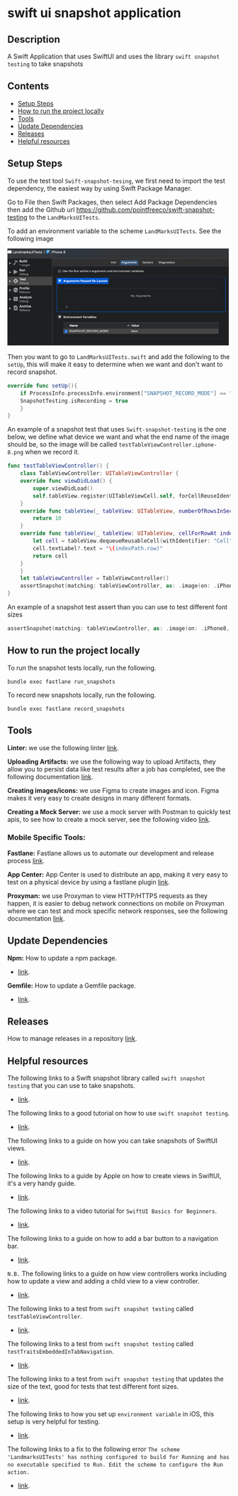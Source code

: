 # swift ui snapshot application

## Description

A Swift Application that uses SwiftUI and uses the library `swift snapshot testing` to take snapshots

## Contents

- [Setup Steps](#setup-steps)
- [How to run the project locally](#how-to-run-the-project-locally)
- [Tools](#tools)
- [Update Dependencies](#update-dependencies)
- [Releases](#releases)
- [Helpful resources](#helpful-resources)

## Setup Steps

To use the test tool `Swift-snapshot-tesing`, we first need to import the test dependency, the easiest way by using Swift Package Manager.

Go to File then Swift Packages, then select Add Package Dependencies then add the Github url https://github.com/pointfreeco/swift-snapshot-testing to the `LandMarksUITests`.

To add an environment variable to the scheme `LandMarksUITests`. See the following image

<p><img src="images/environmentArguments.png" width=500"/></p>

Then you want to go to `LandMarksUITests.swift` and add the following to the `setUp`, this will make it easy to determine when we want and don't want to record snapshot.

```swift
override func setUp(){
    if ProcessInfo.processInfo.environment["SNAPSHOT_RECORD_MODE"] == "true" {
    SnapshotTesting.isRecording = true
    }
}
```

An example of a snapshot test that uses `Swift-snapshot-testing` is the one below, we define what device we want and what the end name of the image should be, so the image will be called `testTableViewController.iphone-8.png` when we record it.

```swift
func testTableViewController() {
    class TableViewController: UITableViewController {
    override func viewDidLoad() {
        super.viewDidLoad()
        self.tableView.register(UITableViewCell.self, forCellReuseIdentifier: "Cell")
    }
    override func tableView(_ tableView: UITableView, numberOfRowsInSection section: Int) -> Int {
        return 10
    }
    override func tableView(_ tableView: UITableView, cellForRowAt indexPath: IndexPath) -> UITableViewCell {
        let cell = tableView.dequeueReusableCell(withIdentifier: "Cell", for: indexPath)
        cell.textLabel?.text = "\(indexPath.row)"
        return cell
    }
    }
    let tableViewController = TableViewController()
    assertSnapshot(matching: tableViewController, as: .image(on: .iPhone8), named: "iphone-8")
}
```

An example of a snapshot test assert than you can use to test different font sizes

```swift
assertSnapshot(matching: tableViewController, as: .image(on: .iPhone8, traits: .init(preferredContentSizeCategory: .extraLarge)), named: "iphone-8")
```

## How to run the project locally

To run the snapshot tests locally, run the following.

```
bundle exec fastlane run_snapshots
```

To record new snapshots locally, run the following.

```
bundle exec fastlane record_snapshots
```

## Tools

**Linter:** we use the following linter [link](https://github.com/github/super-linter).

**Uploading Artifacts:**  we use the following way to upload Artifacts, they allow you to persist data like test results after a job has completed, see the following documentation [link](https://docs.github.com/en/actions/configuring-and-managing-workflows/persisting-workflow-data-using-artifacts).

**Creating images/icons:** we use Figma to create images and icon. Figma makes it very easy to create designs in many different formats.

**Creating a Mock Server:** we use a mock server with Postman to quickly test apis, to see how to create a mock server, see the following video [link](https://www.youtube.com/watch?v=rJY8uUH2TIk). 

### Mobile Specific Tools:
 
**Fastlane:** Fastlane allows us to automate our development and release process [link](https://docs.fastlane.tools/).

**App Center:** App Center is used to distribute an app, making it very easy to test on a physical device by using a fastlane plugin [link](https://github.com/microsoft/fastlane-plugin-appcenter).

**Proxyman:** we use Proxyman to view HTTP/HTTPS requests as they happen, it is easier to debug network connections on mobile on Proxyman where we can test and mock specific network responses, see the following documentation [link](https://docs.proxyman.io/debug-devices/ios-simulator). 

## Update Dependencies

**Npm:** How to update a npm package.
- [link](https://docs.npmjs.com/cli/update).

**Gemfile:** How to update a Gemfile package.
- [link](https://bundler.io/man/bundle-update.1.html#UPDATING-A-LIST-OF-GEMS).

## Releases

How to manage releases in a repository [link](https://help.github.com/en/github/administering-a-repository/managing-releases-in-a-repository). 

## Helpful resources

The following links to a Swift snapshot library called `swift snapshot testing` that you can use to take snapshots.
- [link](https://github.com/pointfreeco/swift-snapshot-testing).

The following links to a good tutorial on how to use `swift snapshot testing`.
- [link](https://www.raywenderlich.com/24426963-snapshot-testing-tutorial-for-swiftui-getting-started#toc-anchor-001).

The following links to a guide on how you can take snapshots of SwiftUI views.
- [link](https://www.vadimbulavin.com/snapshot-testing-swiftui-views/).

The following links to a guide by Apple on how to create views in SwiftUI, it's a very handy guide.
- [link](https://developer.apple.com/tutorials/swiftui/creating-and-combining-views).

The following links to a video tutorial for `SwiftUI Basics for Beginners`.
- [link](https://www.youtube.com/watch?v=IIDiqgdn2yo).

The following links to a guide on how to add a bar button to a navigation bar.
- [link](https://www.hackingwithswift.com/example-code/uikit/how-to-add-a-bar-button-to-a-navigation-bar).

`N.B.` The following links to a guide on how view controllers works including how to update a view and adding a child view to a view controller.
- [link](https://cocoacasts.com/managing-view-controllers-with-container-view-controllers/).

The following links to a test from `swift snapshot testing` called `testTableViewController`.
- [link](https://github.com/pointfreeco/swift-snapshot-testing/blob/main/Tests/SnapshotTestingTests/SnapshotTestingTests.swift#L337
).

The following links to a test from `swift snapshot testing` called `testTraitsEmbeddedInTabNavigation`.
- [link](https://github.com/pointfreeco/swift-snapshot-testing/blob/main/Tests/SnapshotTestingTests/SnapshotTestingTests.swift#L535
).

The following links to a test from `swift snapshot testing` that updates the size of the text, good for tests that test different font sizes.
- [link](https://github.com/pointfreeco/swift-snapshot-testing/blob/7b8e0b26dfc0730869fa62ac954e9547bfd47dc5/Tests/SnapshotTestingTests/SnapshotTestingTests.swift#L521
).

The following links to how you set up `environment variable` in iOS, this setup is very helpful for testing.
- [link](https://medium.com/@derrickho_28266/xcode-custom-environment-variables-681b5b8674ec
).

The following links to a fix to the following error `The scheme 'LandmarksUITests' has nothing configured to build for Running and has no executable specified to Run. Edit the scheme to configure the Run action.`
- [link](https://stackoverflow.com/a/41953023
).